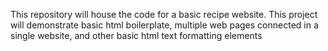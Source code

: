 This repository will house the code for a basic recipe website.
This project will demonstrate basic html boilerplate, multiple web pages connected in a single website, and other basic html text formatting elements